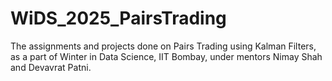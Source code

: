 # WiDS_2025_PairsTrading
The assignments and projects done on Pairs Trading using Kalman Filters, as a part of Winter in Data Science, IIT Bombay, under mentors Nimay Shah and Devavrat Patni.
